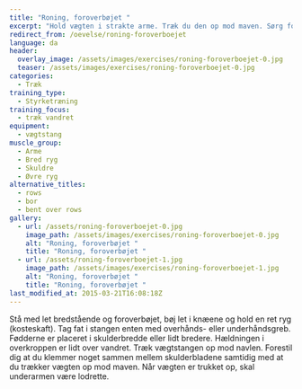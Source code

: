 ```yaml
---
title: "Roning, foroverbøjet "
excerpt: "Hold vægten i strakte arme. Træk du den op mod maven. Sørg for at skulderbladene bevæger sig sammen."
redirect_from: /oevelse/roning-foroverboejet
language: da
header:
  overlay_image: /assets/images/exercises/roning-foroverboejet-0.jpg
  teaser: /assets/images/exercises/roning-foroverboejet-0.jpg
categories:
  - Træk
training_type: 
  - Styrketræning
training_focus: 
  - træk vandret
equipment:
  - vægtstang
muscle_group:
  - Arme
  - Bred ryg
  - Skuldre
  - Øvre ryg
alternative_titles:
  - rows
  - bor
  - bent over rows
gallery:
  - url: /assets/roning-foroverboejet-0.jpg
    image_path: /assets/images/exercises/roning-foroverboejet-0.jpg
    alt: "Roning, foroverbøjet "
    title: "Roning, foroverbøjet "
  - url: /assets/roning-foroverboejet-1.jpg
    image_path: /assets/images/exercises/roning-foroverboejet-1.jpg
    alt: "Roning, foroverbøjet "
    title: "Roning, foroverbøjet "
last_modified_at: 2015-03-21T16:08:18Z
---
```


Stå med let bredstående og foroverbøjet, bøj let i knæene og hold en ret ryg (kosteskaft). Tag fat i stangen enten med overhånds- eller underhåndsgreb. Fødderne er placeret i skulderbredde eller lidt bredere. Hældningen i overkroppen er lidt over vandret. Træk vægtstangen op mod navlen. Forestil dig at du klemmer noget sammen mellem skulderbladene samtidig med at du trækker vægten op mod maven. Når vægten er trukket op, skal underarmen være lodrette.

